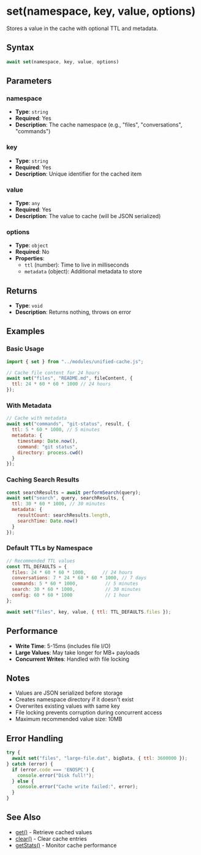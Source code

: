 # set(namespace, key, value, options)

Stores a value in the cache with optional TTL and metadata.

## Syntax

```javascript
await set(namespace, key, value, options)
```

## Parameters

### namespace
- **Type**: `string`
- **Required**: Yes
- **Description**: The cache namespace (e.g., "files", "conversations", "commands")

### key
- **Type**: `string`
- **Required**: Yes
- **Description**: Unique identifier for the cached item

### value
- **Type**: `any`
- **Required**: Yes
- **Description**: The value to cache (will be JSON serialized)

### options
- **Type**: `object`
- **Required**: No
- **Properties**:
  - `ttl` (number): Time to live in milliseconds
  - `metadata` (object): Additional metadata to store

## Returns

- **Type**: `void`
- **Description**: Returns nothing, throws on error

## Examples

### Basic Usage

```javascript
import { set } from "../modules/unified-cache.js";

// Cache file content for 24 hours
await set("files", "README.md", fileContent, {
  ttl: 24 * 60 * 60 * 1000 // 24 hours
});
```

### With Metadata

```javascript
// Cache with metadata
await set("commands", "git-status", result, {
  ttl: 5 * 60 * 1000, // 5 minutes
  metadata: {
    timestamp: Date.now(),
    command: "git status",
    directory: process.cwd()
  }
});
```

### Caching Search Results

```javascript
const searchResults = await performSearch(query);
await set("search", query, searchResults, {
  ttl: 30 * 60 * 1000, // 30 minutes
  metadata: {
    resultCount: searchResults.length,
    searchTime: Date.now()
  }
});
```

### Default TTLs by Namespace

```javascript
// Recommended TTL values
const TTL_DEFAULTS = {
  files: 24 * 60 * 60 * 1000,      // 24 hours
  conversations: 7 * 24 * 60 * 60 * 1000, // 7 days
  commands: 5 * 60 * 1000,          // 5 minutes
  search: 30 * 60 * 1000,           // 30 minutes
  config: 60 * 60 * 1000            // 1 hour
};

await set("files", key, value, { ttl: TTL_DEFAULTS.files });
```

## Performance

- **Write Time**: 5-15ms (includes file I/O)
- **Large Values**: May take longer for MB+ payloads
- **Concurrent Writes**: Handled with file locking

## Notes

- Values are JSON serialized before storage
- Creates namespace directory if it doesn't exist
- Overwrites existing values with same key
- File locking prevents corruption during concurrent access
- Maximum recommended value size: 10MB

## Error Handling

```javascript
try {
  await set("files", "large-file.dat", bigData, { ttl: 3600000 });
} catch (error) {
  if (error.code === 'ENOSPC') {
    console.error("Disk full!");
  } else {
    console.error("Cache write failed:", error);
  }
}
```

## See Also

- [get()](./get.md) - Retrieve cached values
- [clear()](./clear.md) - Clear cache entries
- [getStats()](./stats.md) - Monitor cache performance